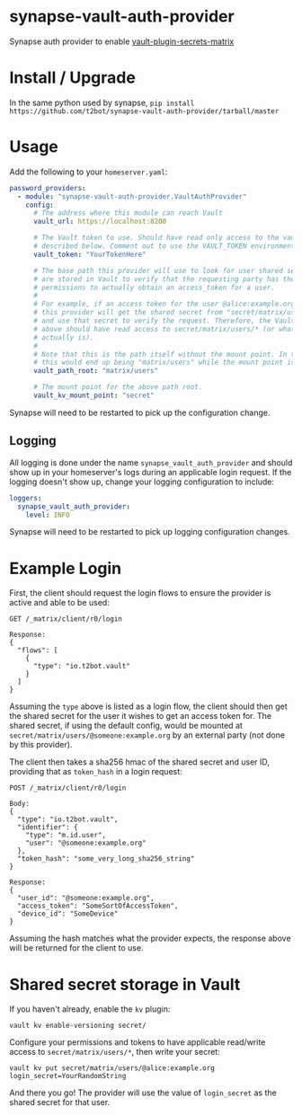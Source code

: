 # synapse-vault-auth-provider

Synapse auth provider to enable [vault-plugin-secrets-matrix](https://github.com/t2bot/vault-plugin-secrets-matrix)

# Install / Upgrade

In the same python used by synapse, `pip install https://github.com/t2bot/synapse-vault-auth-provider/tarball/master`

# Usage

Add the following to your `homeserver.yaml`:

```yaml
password_providers:
  - module: "synapse-vault-auth-provider.VaultAuthProvider"
    config:
      # The address where this module can reach Vault
      vault_url: https://localhost:8200

      # The Vault token to use. Should have read only access to the vault_path_root
      # described below. Comment out to use the VAULT_TOKEN environment variable.
      vault_token: "YourTokenHere"

      # The base path this provider will use to look for user shared secrets. Secrets
      # are stored in Vault to verify that the requesting party has the appropriate
      # permissions to actually obtain an access_token for a user.
      #
      # For example, if an access token for the user @alice:example.org was requested,
      # this provider will get the shared secret from "secret/matrix/users/@alice:example.org"
      # and use that secret to verify the request. Therefore, the Vault token listed
      # above should have read access to secret/matrix/users/* (or whatever your path
      # actually is).
      #
      # Note that this is the path itself without the mount point. In the examples above,
      # this would end up being "matrix/users" while the mount point is "secret"
      vault_path_root: "matrix/users"

      # The mount point for the above path root.
      vault_kv_mount_point: "secret"
```

Synapse will need to be restarted to pick up the configuration change.

## Logging

All logging is done under the name `synapse_vault_auth_provider` and should show up
in your homeserver's logs during an applicable login request. If the logging doesn't
show up, change your logging configuration to include:

```yaml
loggers:
  synapse_vault_auth_provider:
    level: INFO
```

Synapse will need to be restarted to pick up logging configuration changes.

# Example Login

First, the client should request the login flows to ensure the provider is active
and able to be used:

```
GET /_matrix/client/r0/login

Response:
{
  "flows": [
    {
      "type": "io.t2bot.vault"
    }
  ]
}
```

Assuming the `type` above is listed as a login flow, the client should then get the
shared secret for the user it wishes to get an access token for. The shared secret,
if using the default config, would be mounted at `secret/matrix/users/@someone:example.org`
by an external party (not done by this provider).

The client then takes a sha256 hmac of the shared secret and user ID, providing that
as `token_hash` in a login request:

```
POST /_matrix/client/r0/login

Body:
{
  "type": "io.t2bot.vault",
  "identifier": {
    "type": "m.id.user",
    "user": "@someone:example.org"
  },
  "token_hash": "some_very_long_sha256_string"
}

Response:
{
  "user_id": "@someone:example.org",
  "access_token": "SomeSortOfAccessToken",
  "device_id": "SomeDevice"
}
```

Assuming the hash matches what the provider expects, the response above will be returned
for the client to use.

# Shared secret storage in Vault

If you haven't already, enable the `kv` plugin:

```
vault kv enable-versioning secret/
```

Configure your permissions and tokens to have applicable read/write access to `secret/matrix/users/*`,
then write your secret:

```
vault kv put secret/matrix/users/@alice:example.org login_secret=YourRandomString
```

And there you go! The provider will use the value of `login_secret` as the shared secret
for that user.
